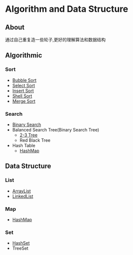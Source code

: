 # Algorithm and Data Structure
## About
   通过自己重复造一些轮子,更好的理解算法和数据结构
## Algorithmic
### Sort
- [Bubble Sort](https://github.com/leomy/algorithm/blob/master/src/main/java/com/leo/util/algorithm/Arrays.java#L223)
- [Select Sort](https://github.com/leomy/algorithm/blob/master/src/main/java/com/leo/util/algorithm/Arrays.java#L246)
- [Insert Sort](https://github.com/leomy/algorithm/blob/master/src/main/java/com/leo/util/algorithm/Arrays.java#L276)
- [Shell Sort](https://github.com/leomy/algorithm/blob/master/src/main/java/com/leo/util/algorithm/Arrays.java#L335)
- [Merge Sort](https://github.com/leomy/algorithm/blob/master/src/main/java/com/leo/util/algorithm/Arrays.java#L447)
### Search
- [Binary Search](https://github.com/leomy/algorithm/blob/master/src/main/java/com/leo/util/algorithm/Arrays.java#L29)
- Balanced Search Tree(Binary Search Tree)
    - [2-3 Tree](https://github.com/leomy/algorithm/blob/master/src/main/java/com/leo/util/algorithm/btree/TwoThreeTree.java)
    - Red Black Tree
- Hash Table
    - [HashMap](https://github.com/leomy/algorithm/blob/master/src/main/java/com/leo/util/datastructure/map/HashMap.java)
## Data Structure
### List
- [ArrayList](https://github.com/leomy/algorithm/blob/master/src/main/java/com/leo/util/datastructure/list/ArrayList.java)
- [LinkedList](https://github.com/leomy/algorithm/blob/master/src/main/java/com/leo/util/datastructure/list/LinkedList.java)
### Map
- [HashMap](https://github.com/leomy/algorithm/blob/master/src/main/java/com/leo/util/datastructure/map/HashMap.java)
### Set
- [HashSet](https://github.com/leomy/algorithm/blob/master/src/main/java/com/leo/util/datastructure/set/HashSet.java)
- TreeSet
